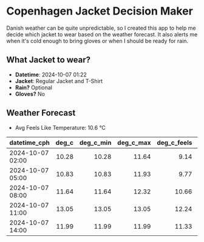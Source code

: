 
# Copenhagen Jacket Decision Maker

Danish weather can be quite unpredictable, so I created this app to help me decide which jacket to wear based on the weather forecast. 
It also alerts me when it's cold enough to bring gloves or when I should be ready for rain.

## What Jacket to wear?

- **Datetime**: 2024-10-07 01:22
- **Jacket**: Regular Jacket and T-Shirt
- **Rain?** Optional
- **Gloves?** No

## Weather Forecast
- Avg Feels Like Temperature: 10.6 °C

| datetime_cph     |   deg_c |   deg_c_min |   deg_c_max |   deg_c_feels | weather   | wind   | rain   |
|:-----------------|--------:|------------:|------------:|--------------:|:----------|:-------|:-------|
| 2024-10-07 02:00 |   10.28 |       10.28 |       11.64 |          9.14 | Clouds    | Medium | None   |
| 2024-10-07 05:00 |   10.83 |       10.83 |       11.93 |          9.77 | Clouds    | Medium | None   |
| 2024-10-07 08:00 |   11.64 |       11.64 |       12.32 |         10.66 | Clouds    | High   | None   |
| 2024-10-07 11:00 |   13.05 |       13.05 |       13.05 |         12.24 | Clouds    | High   | None   |
| 2024-10-07 14:00 |   11.99 |       11.99 |       11.99 |         11.33 | Rain      | High   | Low    |
        